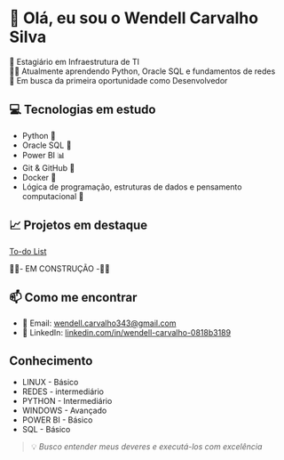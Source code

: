 # 👋 Olá, eu sou o Wendell Carvalho Silva

🎯 Estagiário em Infraestrutura de TI  
👨‍💻 Atualmente aprendendo Python, Oracle SQL e fundamentos de redes  
🚀 Em busca da primeira oportunidade como Desenvolvedor


## 💻 Tecnologias em estudo
- Python 🐍
- Oracle SQL 🧠
- Power BI 📊
- Git & GitHub 🔧
- Docker 🐳
- Lógica de programação, estruturas de dados e pensamento computacional 🧩


## 📈 Projetos em destaque
[To-do List](https://github.com/WendellCarvS/to-do-list-python)

🚧🚧- EM CONSTRUÇÃO -🚧🚧


## 📫 Como me encontrar
- 📧 Email: [wendell.carvalho343@gmail.com](mailto:wendell.carvalho343@gmail.com)  
- 💼 LinkedIn: [linkedin.com/in/wendell-carvalho-0818b3189](https://www.linkedin.com/in/wendell-carvalho-0818b3189)

## Conhecimento
- LINUX - Básico
- REDES - intermediário
- PYTHON - Intermediário
- WINDOWS - Avançado
- POWER BI - Básico
- SQL - Básico
  

> 💡 *Busco entender meus deveres e executá-los com excelência*


